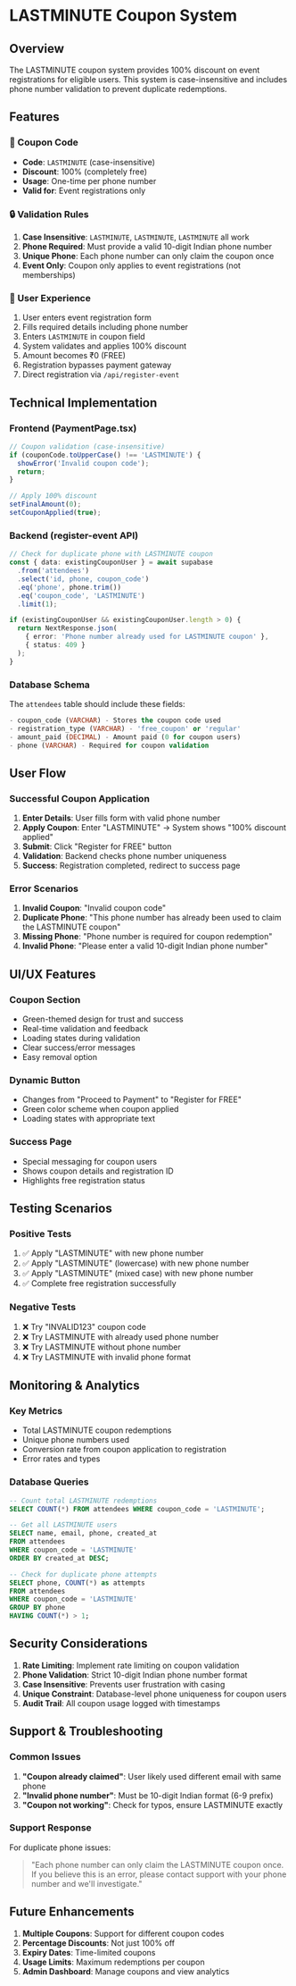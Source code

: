 # LASTMINUTE Coupon System

## Overview
The LASTMINUTE coupon system provides 100% discount on event registrations for eligible users. This system is case-insensitive and includes phone number validation to prevent duplicate redemptions.

## Features

### 🎫 Coupon Code
- **Code**: `LASTMINUTE` (case-insensitive)
- **Discount**: 100% (completely free)
- **Usage**: One-time per phone number
- **Valid for**: Event registrations only

### 🔒 Validation Rules
1. **Case Insensitive**: `LASTMINUTE`, `LASTMINUTE`, `LASTMINUTE` all work
2. **Phone Required**: Must provide a valid 10-digit Indian phone number
3. **Unique Phone**: Each phone number can only claim the coupon once
4. **Event Only**: Coupon only applies to event registrations (not memberships)

### 🚀 User Experience
1. User enters event registration form
2. Fills required details including phone number
3. Enters `LASTMINUTE` in coupon field
4. System validates and applies 100% discount
5. Amount becomes ₹0 (FREE)
6. Registration bypasses payment gateway
7. Direct registration via `/api/register-event`

## Technical Implementation

### Frontend (PaymentPage.tsx)
```typescript
// Coupon validation (case-insensitive)
if (couponCode.toUpperCase() !== 'LASTMINUTE') {
  showError('Invalid coupon code');
  return;
}

// Apply 100% discount
setFinalAmount(0);
setCouponApplied(true);
```

### Backend (register-event API)
```typescript
// Check for duplicate phone with LASTMINUTE coupon
const { data: existingCouponUser } = await supabase
  .from('attendees')
  .select('id, phone, coupon_code')
  .eq('phone', phone.trim())
  .eq('coupon_code', 'LASTMINUTE')
  .limit(1);

if (existingCouponUser && existingCouponUser.length > 0) {
  return NextResponse.json(
    { error: 'Phone number already used for LASTMINUTE coupon' },
    { status: 409 }
  );
}
```

### Database Schema
The `attendees` table should include these fields:
```sql
- coupon_code (VARCHAR) - Stores the coupon code used
- registration_type (VARCHAR) - 'free_coupon' or 'regular'
- amount_paid (DECIMAL) - Amount paid (0 for coupon users)
- phone (VARCHAR) - Required for coupon validation
```

## User Flow

### Successful Coupon Application
1. **Enter Details**: User fills form with valid phone number
2. **Apply Coupon**: Enter "LASTMINUTE" → System shows "100% discount applied"
3. **Submit**: Click "Register for FREE" button
4. **Validation**: Backend checks phone number uniqueness
5. **Success**: Registration completed, redirect to success page

### Error Scenarios
1. **Invalid Coupon**: "Invalid coupon code"
2. **Duplicate Phone**: "This phone number has already been used to claim the LASTMINUTE coupon"
3. **Missing Phone**: "Phone number is required for coupon redemption"
4. **Invalid Phone**: "Please enter a valid 10-digit Indian phone number"

## UI/UX Features

### Coupon Section
- Green-themed design for trust and success
- Real-time validation and feedback
- Loading states during validation
- Clear success/error messages
- Easy removal option

### Dynamic Button
- Changes from "Proceed to Payment" to "Register for FREE"
- Green color scheme when coupon applied
- Loading states with appropriate text

### Success Page
- Special messaging for coupon users
- Shows coupon details and registration ID
- Highlights free registration status

## Testing Scenarios

### Positive Tests
1. ✅ Apply "LASTMINUTE" with new phone number
2. ✅ Apply "LASTMINUTE" (lowercase) with new phone number
3. ✅ Apply "LASTMINUTE" (mixed case) with new phone number
4. ✅ Complete free registration successfully

### Negative Tests
1. ❌ Try "INVALID123" coupon code
2. ❌ Try LASTMINUTE with already used phone number
3. ❌ Try LASTMINUTE without phone number
4. ❌ Try LASTMINUTE with invalid phone format

## Monitoring & Analytics

### Key Metrics
- Total LASTMINUTE coupon redemptions
- Unique phone numbers used
- Conversion rate from coupon application to registration
- Error rates and types

### Database Queries
```sql
-- Count total LASTMINUTE redemptions
SELECT COUNT(*) FROM attendees WHERE coupon_code = 'LASTMINUTE';

-- Get all LASTMINUTE users
SELECT name, email, phone, created_at 
FROM attendees 
WHERE coupon_code = 'LASTMINUTE' 
ORDER BY created_at DESC;

-- Check for duplicate phone attempts
SELECT phone, COUNT(*) as attempts 
FROM attendees 
WHERE coupon_code = 'LASTMINUTE' 
GROUP BY phone 
HAVING COUNT(*) > 1;
```

## Security Considerations

1. **Rate Limiting**: Implement rate limiting on coupon validation
2. **Phone Validation**: Strict 10-digit Indian phone number format
3. **Case Insensitive**: Prevents user frustration with casing
4. **Unique Constraint**: Database-level phone uniqueness for coupon users
5. **Audit Trail**: All coupon usage logged with timestamps

## Support & Troubleshooting

### Common Issues
1. **"Coupon already claimed"**: User likely used different email with same phone
2. **"Invalid phone number"**: Must be 10-digit Indian format (6-9 prefix)
3. **"Coupon not working"**: Check for typos, ensure LASTMINUTE exactly

### Support Response
For duplicate phone issues:
> "Each phone number can only claim the LASTMINUTE coupon once. If you believe this is an error, please contact support with your phone number and we'll investigate."

## Future Enhancements

1. **Multiple Coupons**: Support for different coupon codes
2. **Percentage Discounts**: Not just 100% off
3. **Expiry Dates**: Time-limited coupons
4. **Usage Limits**: Maximum redemptions per coupon
5. **Admin Dashboard**: Manage coupons and view analytics
